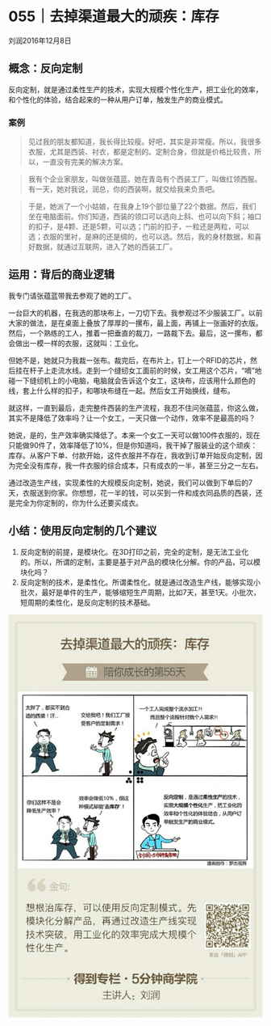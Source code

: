 # 055｜去掉渠道最大的顽疾：库存
刘润2016年12月8日

## 概念：反向定制

反向定制，就是通过柔性生产的技术，实现大规模个性化生产，把工业化的效率，和个性化的体验，结合起来的一种从用户订单，触发生产的商业模式。

### 案例

>见过我的朋友都知道，我长得比较瘦。好吧，其实是非常瘦。所以，我很多衣服，尤其是西装、衬衣，都是定制的。定制合身，但就是价格比较贵，所以，一直没有完美的解决方案。

>我有个企业家朋友，叫做张蕴蓝。她在青岛有个西装工厂，叫做红领西服。有一天，她对我说，润总，你的西装啊，就交给我来负责吧。

>于是，她派了一个小姑娘，在我身上19个部位量了22个数据。然后，我们坐在电脑面前。你们知道，西装的领口可以选向上斜、也可以向下斜；袖口的扣子，是4颗、还是5颗，可以选；门前的扣子，一粒还是两粒，可以选；衣服的里衬，是麻的还是绸的，也可以选。然后，我的身材数据，和喜好数据，就通过互联网，进入了她的西装工厂。

## 运用：背后的商业逻辑

我专门请张蕴蓝带我去参观了她的工厂。

一台巨大的机器，在我选的那块布上，一刀切下去。我参观过不少服装工厂。以前大家的做法，是在桌面上叠放了厚厚的一摞布，最上面，再铺上一张画好的衣版。然后，一个熟练的工人，推着一把垂直的裁刀，一路裁下去。最后，这一摞布，都会做出一模一样的衣服，这就叫：工业化。

但她不是，她就只为我裁一张布。裁完后，在布片上，钉上一个RFID的芯片，然后挂在杆子上走流水线。走到一个缝纫女工面前的时候，女工用这个芯片，“嘀”地碰一下缝纫机上的小电脑，电脑就会告诉这个女工，这块布，应该用什么颜色的线，套上什么样的扣子，和哪块布缝在一起。然后女工开始换线，缝布。

就这样，一直到最后，走完整件西装的生产流程，我忍不住问张蕴蓝，你这么做，其实不是降低了效率吗？让一个女工，一天只做一个动作，效率不是最高的吗？

她说，是的，生产效率确实降低了。本来一个女工一天可以做100件衣服的，现在只能做90件了，效率降低了10%，但是你知道吗，我干掉了服装业的这个顽疾：库存。从客户下单、付款开始，这件衣服并不存在，我收到订单开始反向定制，因为完全没有库存，我一件衣服的综合成本，只有成衣的一半，甚至三分之一左右。

通过改造生产线，实现柔性的大规模反向定制，她说，我们可以做到下单后的7天，衣服送到你家。你想想，花一半的钱，可以买到一件和成衣同品质的西装，还是完全为你定制的，你为什么还要买成衣。

## 小结：使用反向定制的几个建议

1. 反向定制的前提，是模块化。在3D打印之前，完全的定制，是无法工业化的。所以，所谓的定制，主要是基于对产品的模块化分解。你的产品，可以模块化吗？
2. 反向定制的技术，是柔性化。所谓柔性化，就是通过改造生产线，能够实现小批次，最好是单件的生产，能够缩短生产周期，比如7天，甚至1天。小批次，短周期的柔性化，是反向定制的技术基础。

![](./_image/2017-08-04-16-39-41.jpg)
